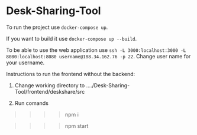 # Desk-Sharing-Tool

To run the project use `docker-compose up`.

If you want to build it use `docker-compose up --build`.

To be able to use the web application use `ssh -L 3000:localhost:3000 -L 8080:localhost:8080 username@188.34.162.76 -p 22`. Change user name for your username.

Instructions to run the frontend without the backend:

1. Change working directory to ..../Desk-Sharing-Tool/frontend/deskshare/src

2. Run comands

>>>> npm i 

>>>> npm start


